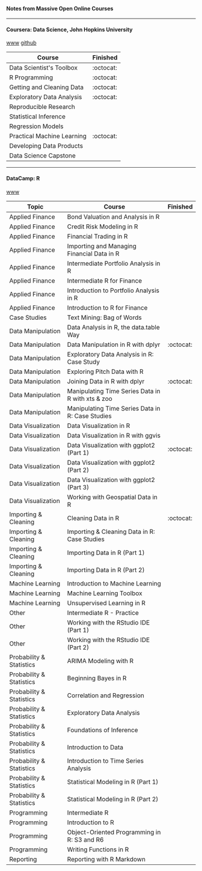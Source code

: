 
#### Notes from Massive Open Online Courses

___

#### Coursera: Data Science, John Hopkins University
[www](https://www.coursera.org/specializations/jhu-data-science)
[github](http://datasciencespecialization.github.io)

Course | Finished
------------ | -------------
Data Scientist's Toolbox | :octocat:
R Programming | :octocat:
Getting and Cleaning Data | :octocat:
Exploratory Data Analysis | :octocat:
Reproducible Research | 
Statistical Inference | 
Regression Models | 
Practical Machine Learning | :octocat:
Developing Data Products | 
Data Science Capstone | 

___

#### DataCamp: R
[www](https://www.datacamp.com/courses/tech:r)

Topic |Course | Finished
------------ | ------------- | -------------
Applied Finance | Bond Valuation and Analysis in R | 
Applied Finance | Credit Risk Modeling in R | 
Applied Finance | Financial Trading in R | 
Applied Finance | Importing and Managing Financial Data in R | 
Applied Finance | Intermediate Portfolio Analysis in R | 
Applied Finance | Intermediate R for Finance | 
Applied Finance | Introduction to Portfolio Analysis in R | 
Applied Finance | Introduction to R for Finance | 
Case Studies | Text Mining: Bag of Words | 
Data Manipulation | Data Analysis in R, the data.table Way | 
Data Manipulation | Data Manipulation in R with dplyr | :octocat:
Data Manipulation | Exploratory Data Analysis in R: Case Study | 
Data Manipulation | Exploring Pitch Data with R | 
Data Manipulation | Joining Data in R with dplyr | :octocat:
Data Manipulation | Manipulating Time Series Data in R with xts & zoo | 
Data Manipulation | Manipulating Time Series Data in R: Case Studies | 
Data Visualization | Data Visualization in R | 
Data Visualization | Data Visualization in R with ggvis | 
Data Visualization | Data Visualization with ggplot2 (Part 1) | :octocat:
Data Visualization | Data Visualization with ggplot2 (Part 2) | 
Data Visualization | Data Visualization with ggplot2 (Part 3) | 
Data Visualization | Working with Geospatial Data in R | 
Importing & Cleaning | Cleaning Data in R | :octocat:
Importing & Cleaning | Importing & Cleaning Data in R: Case Studies | 
Importing & Cleaning | Importing Data in R (Part 1) | 
Importing & Cleaning | Importing Data in R (Part 2) | 
Machine Learning | Introduction to Machine Learning | 
Machine Learning | Machine Learning Toolbox | 
Machine Learning | Unsupervised Learning in R | 
Other | Intermediate R - Practice | 
Other | Working with the RStudio IDE (Part 1) | 
Other | Working with the RStudio IDE (Part 2) | 
Probability & Statistics | ARIMA Modeling with R | 
Probability & Statistics | Beginning Bayes in R | 
Probability & Statistics | Correlation and Regression | 
Probability & Statistics | Exploratory Data Analysis | 
Probability & Statistics | Foundations of Inference | 
Probability & Statistics | Introduction to Data | 
Probability & Statistics | Introduction to Time Series Analysis | 
Probability & Statistics | Statistical Modeling in R (Part 1) | 
Probability & Statistics | Statistical Modeling in R (Part 2) | 
Programming | Intermediate R | 
Programming | Introduction to R | 
Programming | Object-Oriented Programming in R: S3 and R6 | 
Programming | Writing Functions in R | 
Reporting | Reporting with R Markdown | 

